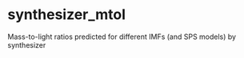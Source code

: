 # synthesizer_mtol
Mass-to-light ratios predicted for different IMFs (and SPS models) by synthesizer 
